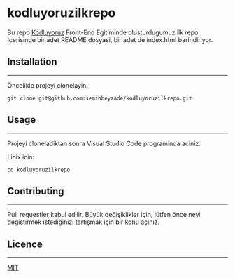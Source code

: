 # kodluyoruzilkrepo

Bu repo [Kodluyoruz](https://academy.patika.dev/courses/git) Front-End Egitiminde olusturdugumuz ilk repo. Icerisinde bir adet README dosyasi, bir adet de index.html barindiriyor.

## Installation
---

Öncelikle projeyi clonelayin.

`git clone git@github.com:semihbeyzade/kodluyoruzilkrepo.git`

## Usage
---

Projeyi cloneladiktan sonra Visual Studio Code programinda aciniz.

Linix icin:

```
cd kodluyoruzilkrepo

```

## Contributing
---

Pull requestler kabul edilir. Büyük değişiklikler için, lütfen önce neyi değiştirmek istediğinizi tartışmak için bir konu açınız.

## Licence
---

[MIT](https://choosealicense.com/licenses/mit/)